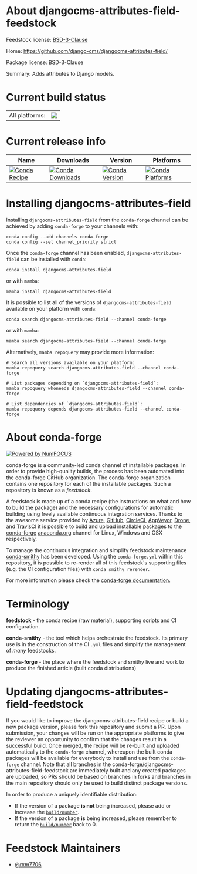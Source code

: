 About djangocms-attributes-field-feedstock
==========================================

Feedstock license: [BSD-3-Clause](https://github.com/conda-forge/djangocms-attributes-field-feedstock/blob/main/LICENSE.txt)

Home: https://github.com/django-cms/djangocms-attributes-field/

Package license: BSD-3-Clause

Summary: Adds attributes to Django models.

Current build status
====================


<table><tr><td>All platforms:</td>
    <td>
      <a href="https://dev.azure.com/conda-forge/feedstock-builds/_build/latest?definitionId=21136&branchName=main">
        <img src="https://dev.azure.com/conda-forge/feedstock-builds/_apis/build/status/djangocms-attributes-field-feedstock?branchName=main">
      </a>
    </td>
  </tr>
</table>

Current release info
====================

| Name | Downloads | Version | Platforms |
| --- | --- | --- | --- |
| [![Conda Recipe](https://img.shields.io/badge/recipe-djangocms--attributes--field-green.svg)](https://anaconda.org/conda-forge/djangocms-attributes-field) | [![Conda Downloads](https://img.shields.io/conda/dn/conda-forge/djangocms-attributes-field.svg)](https://anaconda.org/conda-forge/djangocms-attributes-field) | [![Conda Version](https://img.shields.io/conda/vn/conda-forge/djangocms-attributes-field.svg)](https://anaconda.org/conda-forge/djangocms-attributes-field) | [![Conda Platforms](https://img.shields.io/conda/pn/conda-forge/djangocms-attributes-field.svg)](https://anaconda.org/conda-forge/djangocms-attributes-field) |

Installing djangocms-attributes-field
=====================================

Installing `djangocms-attributes-field` from the `conda-forge` channel can be achieved by adding `conda-forge` to your channels with:

```
conda config --add channels conda-forge
conda config --set channel_priority strict
```

Once the `conda-forge` channel has been enabled, `djangocms-attributes-field` can be installed with `conda`:

```
conda install djangocms-attributes-field
```

or with `mamba`:

```
mamba install djangocms-attributes-field
```

It is possible to list all of the versions of `djangocms-attributes-field` available on your platform with `conda`:

```
conda search djangocms-attributes-field --channel conda-forge
```

or with `mamba`:

```
mamba search djangocms-attributes-field --channel conda-forge
```

Alternatively, `mamba repoquery` may provide more information:

```
# Search all versions available on your platform:
mamba repoquery search djangocms-attributes-field --channel conda-forge

# List packages depending on `djangocms-attributes-field`:
mamba repoquery whoneeds djangocms-attributes-field --channel conda-forge

# List dependencies of `djangocms-attributes-field`:
mamba repoquery depends djangocms-attributes-field --channel conda-forge
```


About conda-forge
=================

[![Powered by
NumFOCUS](https://img.shields.io/badge/powered%20by-NumFOCUS-orange.svg?style=flat&colorA=E1523D&colorB=007D8A)](https://numfocus.org)

conda-forge is a community-led conda channel of installable packages.
In order to provide high-quality builds, the process has been automated into the
conda-forge GitHub organization. The conda-forge organization contains one repository
for each of the installable packages. Such a repository is known as a *feedstock*.

A feedstock is made up of a conda recipe (the instructions on what and how to build
the package) and the necessary configurations for automatic building using freely
available continuous integration services. Thanks to the awesome service provided by
[Azure](https://azure.microsoft.com/en-us/services/devops/), [GitHub](https://github.com/),
[CircleCI](https://circleci.com/), [AppVeyor](https://www.appveyor.com/),
[Drone](https://cloud.drone.io/welcome), and [TravisCI](https://travis-ci.com/)
it is possible to build and upload installable packages to the
[conda-forge](https://anaconda.org/conda-forge) [anaconda.org](https://anaconda.org/)
channel for Linux, Windows and OSX respectively.

To manage the continuous integration and simplify feedstock maintenance
[conda-smithy](https://github.com/conda-forge/conda-smithy) has been developed.
Using the ``conda-forge.yml`` within this repository, it is possible to re-render all of
this feedstock's supporting files (e.g. the CI configuration files) with ``conda smithy rerender``.

For more information please check the [conda-forge documentation](https://conda-forge.org/docs/).

Terminology
===========

**feedstock** - the conda recipe (raw material), supporting scripts and CI configuration.

**conda-smithy** - the tool which helps orchestrate the feedstock.
                   Its primary use is in the construction of the CI ``.yml`` files
                   and simplify the management of *many* feedstocks.

**conda-forge** - the place where the feedstock and smithy live and work to
                  produce the finished article (built conda distributions)


Updating djangocms-attributes-field-feedstock
=============================================

If you would like to improve the djangocms-attributes-field recipe or build a new
package version, please fork this repository and submit a PR. Upon submission,
your changes will be run on the appropriate platforms to give the reviewer an
opportunity to confirm that the changes result in a successful build. Once
merged, the recipe will be re-built and uploaded automatically to the
`conda-forge` channel, whereupon the built conda packages will be available for
everybody to install and use from the `conda-forge` channel.
Note that all branches in the conda-forge/djangocms-attributes-field-feedstock are
immediately built and any created packages are uploaded, so PRs should be based
on branches in forks and branches in the main repository should only be used to
build distinct package versions.

In order to produce a uniquely identifiable distribution:
 * If the version of a package **is not** being increased, please add or increase
   the [``build/number``](https://docs.conda.io/projects/conda-build/en/latest/resources/define-metadata.html#build-number-and-string).
 * If the version of a package **is** being increased, please remember to return
   the [``build/number``](https://docs.conda.io/projects/conda-build/en/latest/resources/define-metadata.html#build-number-and-string)
   back to 0.

Feedstock Maintainers
=====================

* [@rxm7706](https://github.com/rxm7706/)

